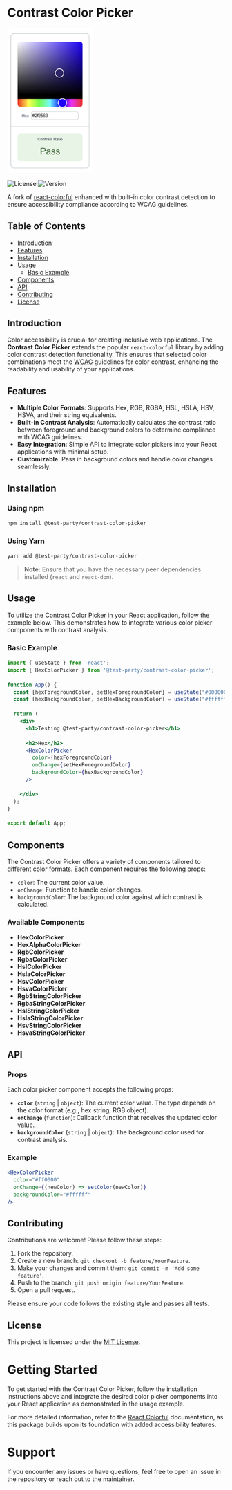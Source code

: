 # Contrast Color Picker

<div>
  <img src="./demo/src/assets/hex-color-picker.png" alt="HexColorPicker Screenshot" width="200" />
</div>

![License](https://img.shields.io/badge/license-MIT-blue.svg)
![Version](https://img.shields.io/badge/version-0.0.1-green.svg)

A fork of [react-colorful](https://github.com/omgovich/react-colorful) enhanced with built-in color contrast detection to ensure accessibility compliance according to WCAG guidelines.

## Table of Contents

- [Introduction](#introduction)
- [Features](#features)
- [Installation](#installation)
- [Usage](#usage)
  - [Basic Example](#basic-example)
- [Components](#components)
- [API](#api)
- [Contributing](#contributing)
- [License](#license)

## Introduction

Color accessibility is crucial for creating inclusive web applications. The **Contrast Color Picker** extends the popular `react-colorful` library by adding color contrast detection functionality. This ensures that selected color combinations meet the [WCAG](https://www.w3.org/WAI/standards-guidelines/wcag/) guidelines for color contrast, enhancing the readability and usability of your applications.

## Features

- **Multiple Color Formats**: Supports Hex, RGB, RGBA, HSL, HSLA, HSV, HSVA, and their string equivalents.
- **Built-in Contrast Analysis**: Automatically calculates the contrast ratio between foreground and background colors to determine compliance with WCAG guidelines.
- **Easy Integration**: Simple API to integrate color pickers into your React applications with minimal setup.
- **Customizable**: Pass in background colors and handle color changes seamlessly.

## Installation

### Using npm

```bash
npm install @test-party/contrast-color-picker
```

### Using Yarn

```bash
yarn add @test-party/contrast-color-picker
```

> **Note:** Ensure that you have the necessary peer dependencies installed (`react` and `react-dom`).

## Usage

To utilize the Contrast Color Picker in your React application, follow the example below. This demonstrates how to integrate various color picker components with contrast analysis.

### Basic Example

```jsx
import { useState } from 'react';
import { HexColorPicker } from '@test-party/contrast-color-picker';

function App() {
  const [hexForegroundColor, setHexForegroundColor] = useState("#000000");
  const [hexBackgroundColor, setHexBackgroundColor] = useState("#ffffff");

  return (
    <div>
      <h1>Testing @test-party/contrast-color-picker</h1>

      <h2>Hex</h2>
      <HexColorPicker 
        color={hexForegroundColor} 
        onChange={setHexForegroundColor} 
        backgroundColor={hexBackgroundColor}
      />

    </div>
  );
}

export default App;
```

## Components

The Contrast Color Picker offers a variety of components tailored to different color formats. Each component requires the following props:

- `color`: The current color value.
- `onChange`: Function to handle color changes.
- `backgroundColor`: The background color against which contrast is calculated.

### Available Components

- **HexColorPicker**
- **HexAlphaColorPicker**
- **RgbColorPicker**
- **RgbaColorPicker**
- **HslColorPicker**
- **HslaColorPicker**
- **HsvColorPicker**
- **HsvaColorPicker**
- **RgbStringColorPicker**
- **RgbaStringColorPicker**
- **HslStringColorPicker**
- **HslaStringColorPicker**
- **HsvStringColorPicker**
- **HsvaStringColorPicker**

## API

### Props

Each color picker component accepts the following props:

- **`color`** (`string` | `object`): The current color value. The type depends on the color format (e.g., hex string, RGB object).
- **`onChange`** (`function`): Callback function that receives the updated color value.
- **`backgroundColor`** (`string` | `object`): The background color used for contrast analysis.

### Example

```jsx
<HexColorPicker 
  color="#ff0000" 
  onChange={(newColor) => setColor(newColor)} 
  backgroundColor="#ffffff"
/>
```

## Contributing

Contributions are welcome! Please follow these steps:

1. Fork the repository.
2. Create a new branch: `git checkout -b feature/YourFeature`.
3. Make your changes and commit them: `git commit -m 'Add some feature'`.
4. Push to the branch: `git push origin feature/YourFeature`.
5. Open a pull request.

Please ensure your code follows the existing style and passes all tests.

## License

This project is licensed under the [MIT License](LICENSE).

# Getting Started

To get started with the Contrast Color Picker, follow the installation instructions above and integrate the desired color picker components into your React application as demonstrated in the usage example.

For more detailed information, refer to the [React Colorful](https://github.com/omgovich/react-colorful) documentation, as this package builds upon its foundation with added accessibility features.

# Support

If you encounter any issues or have questions, feel free to open an issue in the repository or reach out to the maintainer.

